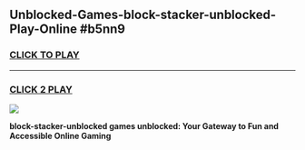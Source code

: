 
## Unblocked-Games-block-stacker-unblocked-Play-Online #b5nn9
<h3>
<a href="https://news.freeplayer.one?title=block-stacker-unblocked&ref=3">CLICK TO PLAY</a></h3>
<hr>

<h3>
<a href="https://news.freeplayer.one?title=block-stacker-unblocked&ref=3">CLICK 2 PLAY</a>
  
</h3>

<a href="https://news.freeplayer.one?title=block-stacker-unblocked&ref=3"><img src="https://clearcache.store/games.png"></a>


**block-stacker-unblocked games unblocked: Your Gateway to Fun and Accessible Online Gaming**
